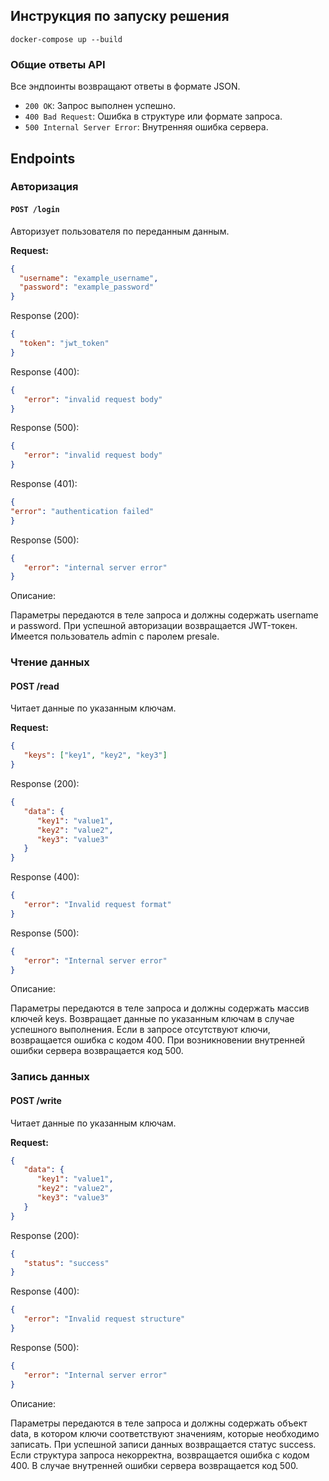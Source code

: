 ## Инструкция по запуску решения

```commandline
docker-compose up --build
```

### Общие ответы API
Все эндпоинты возвращают ответы в формате JSON.

- `200 OK`: Запрос выполнен успешно.
- `400 Bad Request`: Ошибка в структуре или формате запроса.
- `500 Internal Server Error`: Внутренняя ошибка сервера.

## Endpoints

### Авторизация

#### `POST /login`
Авторизует пользователя по переданным данным.

**Request:**
```json
{
  "username": "example_username",
  "password": "example_password"
}
```

Response (200):
```json
{
  "token": "jwt_token"
}
```

Response (400):
```json
{
   "error": "invalid request body"
}

```

Response (500):
```json
{
   "error": "invalid request body"
}

```

Response (401):

```json
{
"error": "authentication failed"
}
```

Response (500):

```json
{
   "error": "internal server error"
}

```

Описание:

Параметры передаются в теле запроса и должны содержать username и password.
При успешной авторизации возвращается JWT-токен. Имеется пользователь admin с паролем presale.

### Чтение данных
#### POST /read
Читает данные по указанным ключам.

**Request:**
```json
{
   "keys": ["key1", "key2", "key3"]
}

```

Response (200):
```json
{
   "data": {
      "key1": "value1",
      "key2": "value2",
      "key3": "value3"
   }
}
```

Response (400):
```json
{
   "error": "Invalid request format"
}
```

Response (500):
```json
{
   "error": "Internal server error"
}

```



Описание:

Параметры передаются в теле запроса и должны содержать массив ключей keys.
Возвращает данные по указанным ключам в случае успешного выполнения.
Если в запросе отсутствуют ключи, возвращается ошибка с кодом 400.
При возникновении внутренней ошибки сервера возвращается код 500.

### Запись данных
#### POST /write
Читает данные по указанным ключам.

**Request:**
```json
{
   "data": {
      "key1": "value1",
      "key2": "value2",
      "key3": "value3"
   }
}


```

Response (200):
```json
{
   "status": "success"
}

```

Response (400):
```json
{
   "error": "Invalid request structure"
}
```

Response (500):
```json
{
   "error": "Internal server error"
}

```



Описание:

Параметры передаются в теле запроса и должны содержать объект data, в котором ключи соответствуют значениям, которые необходимо записать.
При успешной записи данных возвращается статус success.
Если структура запроса некорректна, возвращается ошибка с кодом 400.
В случае внутренней ошибки сервера возвращается код 500.